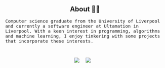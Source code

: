 <h2 align="center">About 👨‍💻</h2>
<p align="start">
  <samp>Computer science graduate from the University of Liverpool and currently a software engineer at Ultamation in Liverpool. With a keen interest in programming, algorithms and machine learning, I enjoy tinkering with some projects that incorporate these interests.
  </samp>
</p>

<br> 

<p align="center">
  <a target="_blank"href="https://www.linkedin.com/in/kieran-hardwick-986b56195/"><img src="https://img.shields.io/badge/linkedin-%230077B5.svg?&style=for-the-badge&logo=linkedin&logoColor=white" /></a>&nbsp;&nbsp;&nbsp;&nbsp;
  <a href="mailto:kieranhardwick260@gmail.com"><img src="https://img.shields.io/badge/gmail-%23D14836.svg?&style=for-the-badge&logo=gmail&logoColor=white" /></a>&nbsp;&nbsp;&nbsp;&nbsp;
</p>
